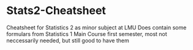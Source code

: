 # Stats2-Cheatsheet
Cheatsheet for Statistics 2 as minor subject at LMU
Does contain some formulars from Statistics 1 Main Course first semester, most not neccessarily needed, but still good to have them
